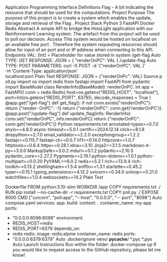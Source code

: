 Application Programming Interface
Definitions
Flag - A bit indicating the resource that should be used for
the computations.
Project Purpose
The purpose of this project is to create a system which enables the
update, storage and retrieval of the Flag .
Project Stack
Python 3
FastAPI
Docker
Redis
Abstract
A simple API to bridge the HoloLight application with our
Reinforcement Learning system. The artefact from this project will
be used to poll our decision.
Access
This system would be hosted on localhost on an available free
port . Therefore the system requesting resources should allow for
input of an port and or IP address when connecting to this API.
Endpoints
VAL: [Int] = Placeholder for value stored in system
/get-flag
Auto
TYPE: GET
RESPONSE: JSON = { "renderOnPC": VAL }
/update-flag
Auto
TYPE: POST
PARAMETERS:
curl -X POST -d '{"renderOnPC": VAL }' \
-H 'Content-Type: application/json' \
localhost:port
Plain Text
RESPONSE: JSON = {"renderOnPc": VAL}
Source
p oll.py
import os
import redis
from fastapi import FastAPI
from pydantic import BaseModel
class RenderInfo(BaseModel): renderOnPC: int
app = FastAPI()
conn = redis.Redis(
host=os.getenv("REDIS_HOST", "localhost"),
port=int(os.getenv("REDIS_PORT", 6379)),
decode_responses = True
)
@app.get("/get-flag")
def get_flag():
if not conn.exists("renderOnPC"): return {"render‐
OnPC": -1}
return {"renderOnPC": conn.get('renderOnPC')}
@app.post("/update-flag")
def update_flag(info: RenderInfo):
conn.set("renderOnPC", info.renderOnPC)
return {"renderOnPC": conn.get('renderOnPC')}
Python
requirements.txt
annotated-types==0.7.0
anyio==4.8.0
async-timeout==5.0.1
certifi==2024.12.14
click==8.1.8
dnspython==2.7.0
email_validator==2.2.0
exceptiongroup==1.2.2
fastapi==0.115.7
fastapi-cli==0.0.7
h11==0.14.0
httpcore==1.0.7
httptools==0.6.4
httpx==0.28.1
idna==3.10
Jinja2==3.1.5
markdown-it-py==3.0.0
MarkupSafe==3.0.2
mdurl==0.1.2
pydantic==2.10.5
pydantic_core==2.27.2
Pygments==2.19.1
python-dotenv==1.0.1
python-multipart==0.0.20
PyYAML==6.0.2
redis==5.2.1
rich==13.9.4
rich-toolkit==0.13.2
shellingham==1.5.4
sniffio==1.3.1
starlette==0.45.2
typer==0.15.1
typing_extensions==4.12.2
uvicorn==0.34.0
uvloop==0.21.0
watchfiles==1.0.4
websockets==14.2
Plain Text

Dockerfile
FROM python:3.10-slim
WORKDIR /app
COPY requirements.txt ./
RUN pip install --no-cache-dir -r requirements.txt
COPY poll.py ./
EXPOSE 8000
CMD ["uvicorn", "poll:app", "--host", "0.0.0.0", "--
port", "8098"]
Auto
compose.yaml
services:
app:
build:
context: .
container_name: my-app
ports:
- "0.0.0.0:8098:8098"
environment:
- REDIS_HOST=redis
- REDIS_PORT=6379
depends_on:
- redis
redis:
image: redis:alpine
container_name: redis
ports:
- "0.0.0.0:6379:6379"
Auto
.dockerignore
venv/
__pycache__/
*.pyc
*.pyo
Auto
Launch Instructions
Run within the folder:
docker-compose up
If you would like to request access to the GitHub repository, please
let me know!
